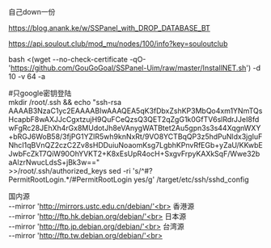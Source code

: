 自己down一份<br>

https://blog.anank.ke/w/SSPanel_with_DROP_DATABASE_BT<br>


https://api.soulout.club/mod_mu/nodes/100/info?key=souloutclub<br>


bash <(wget --no-check-certificate -qO- 'https://github.com/GouGoGoal/SSPanel-Uim/raw/master/InstallNET.sh') -d 10 -v 64 -a<br>

#只google密钥登陆<br>
mkdir /root/.ssh && echo "ssh-rsa AAAAB3NzaC1yc2EAAAABIwAAAQEA5qK3fDbxZshKP3MbQo4xm1YNmTQsHcapbF8wAXJJcCgxtzujH9QuFCeQzsQ3QET2qZgG1k0GfTV6slRdrJJeI8fdwFgRc28JEhXh4rGx8MUdotJh8eVAnygWATBtet2Au5gpn3s3s44XqgnWXY+bRGJ6WoB58/3fjPG1YZIR5wh9knNxRt/9VO8YCTBqQP3z5hdPuNldx3jgIuFNhcI1qBVnQZ2czC2Zv8sHDDuiuNoaomKsg7LgbhKPnvRfEGb+yZaU/KKwbEJwbFcZkT7QiW90OhYVKT2+K8xEsUpR4ocH+SxgvFrpyKAXkSqF/Wwe32baAlzrNwucLdsS+jBk3w=="<br> >>/root/.ssh/authorized_keys
sed -ri 's/^#?PermitRootLogin.*/#PermitRootLogin yes/g' /target/etc/ssh/sshd_config<br>


国内源<br> --mirror 'http://mirrors.ustc.edu.cn/debian/'<br>
香港源<br> --mirror 'http://ftp.hk.debian.org/debian/'<br>
日本源<br> --mirror 'http://ftp.jp.debian.org/debian/'<br>
台湾源<br> --mirror 'http://ftp.tw.debian.org/debian/'<br>



